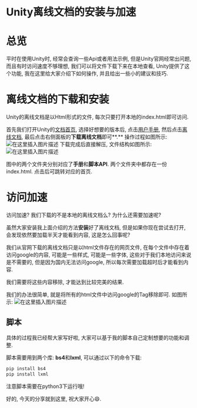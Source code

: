 # Unity离线文档的安装与加速
# 总览

平时在使用Unity时, 经常会查询一些Api或者用法示例, 但是Unity官网经常出问题, 而且有时访问速度不够理想, 我们可以将文件下载下来在本地查看, Unity提供了这个功能, 我在这里给大家介绍下如何操作, 并且给出一些小的建议和技巧. 

# 离线文档的下载和安装

Unity的离线文档是以Html形式的文件, 每次只要打开本地的index.html即可访问.

首先我们打开Unity的[文档首页](https://docs.unity.cn/cn/current/Manual/index.html), 选择好想要的版本后, 点击[用户手册](https://docs.unity.cn/cn/current/Manual/UnityManual.html), 然后点击[离线文档](https://docs.unity.cn/cn/current/Manual/OfflineDocumentation.html), 最后点击右侧面板的**下载离线文档**即可**.** 操作过程如图所示:
![在这里插入图片描述](https://img-blog.csdnimg.cn/20210308155250833.png?x-oss-process=image/watermark,type_ZmFuZ3poZW5naGVpdGk,shadow_10,text_aHR0cHM6Ly9ibG9nLmNzZG4ubmV0L3dvb2Rlbmdt,size_16,color_FFFFFF,t_70)
下载完成后直接解压, 文件结构如图所示:
![在这里插入图片描述](https://img-blog.csdnimg.cn/20210308155320689.png)



图中的两个文件夹分别对应了**手册**和**脚本API**. 两个文件夹中都存在一份index.html. 点击后可跳转对应的首页.

# 访问加速

访问加速? 我们下载的不是本地的离线文档么? 为什么还需要加速呢?

虽然大家安装我上面介绍的方法**安装**好了离线文档, 但是如果你现在尝试去打开, 会发现依然要加载半天才能看到内容, 这是怎么回事呢?

我们从官网下载的离线文档只是以html文件存在的网页文件, 在每个文件中存在着访问google的内容, 可能是一些样式, 可能是一些字体, 这些对于我们本地访问来说是不需要的, 但是因为国内无法访问google, 所以每次需要加载超时后才能看到内容.

我们需要将这些内容移除, 才能达到比较完美的结果.

我们的办法很简单, 就是将所有的html文件中访问google的Tag移除即可. 如图所示:
![在这里插入图片描述](https://img-blog.csdnimg.cn/20210308155407631.png?x-oss-process=image/watermark,type_ZmFuZ3poZW5naGVpdGk,shadow_10,text_aHR0cHM6Ly9ibG9nLmNzZG4ubmV0L3dvb2Rlbmdt,size_16,color_FFFFFF,t_70)


## 脚本

具体的过程我已经帮大家写好啦, 大家可以基于我的脚本自己定制想要的功能和调整.

脚本需要用到两个库: **bs4**和**lxml**, 可以通过以下的命令下载:
```Bash
pip install bs4
pip install lxml
```

注意脚本需要在python3下运行哦!

好的, 今天的分享就到这里, 祝大家开心😄.